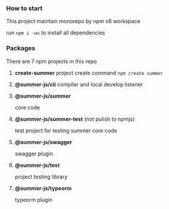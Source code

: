 ### How to start

This project maintain monorepo by npm v8 workspace

run `npm i -ws` to install all dependencies



### Packages

There are 7 npm projects in this repo

1. **create-summer**
   project create command `npm create summer`

2. **@summer-js/cli**
   compiler and local develop listener

3. **@summer-js/summer**

   core code

4. **@summer-js/summer-test** (not pulish to npmjs)

   test project for testing summer core code

5. **@summer-js/swagger**

   swagger plugin

6. **@summer-js/test**

   project testing library

7. **@summer-js/typeorm**

   typeorm plugin






